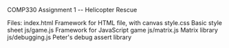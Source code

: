 COMP330 Assignment 1 -- Helicopter Rescue

Files:
    index.html          Framework for HTML file, with canvas
    style.css           Basic style sheet
    js/game.js          Framework for JavaScript game
    js/matrix.js        Matrix library
    js/debugging.js     Peter's debug assert library
